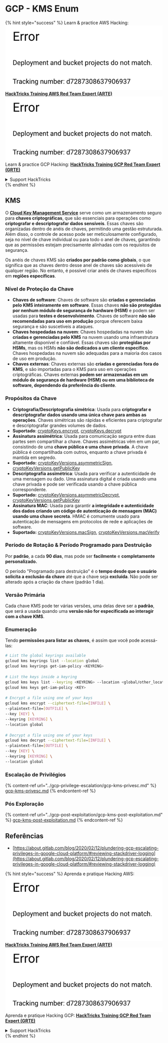 # GCP - KMS Enum

{% hint style="success" %}
Learn & practice AWS Hacking:<img src="../../../.gitbook/assets/image (1) (1).png" alt="" data-size="line">[**HackTricks Training AWS Red Team Expert (ARTE)**](https://training.hacktricks.xyz/courses/arte)<img src="../../../.gitbook/assets/image (1) (1).png" alt="" data-size="line">\
Learn & practice GCP Hacking: <img src="../../../.gitbook/assets/image (2).png" alt="" data-size="line">[**HackTricks Training GCP Red Team Expert (GRTE)**<img src="../../../.gitbook/assets/image (2).png" alt="" data-size="line">](https://training.hacktricks.xyz/courses/grte)

<details>

<summary>Support HackTricks</summary>

* Check the [**subscription plans**](https://github.com/sponsors/carlospolop)!
* **Join the** 💬 [**Discord group**](https://discord.gg/hRep4RUj7f) or the [**telegram group**](https://t.me/peass) or **follow** us on **Twitter** 🐦 [**@hacktricks\_live**](https://twitter.com/hacktricks\_live)**.**
* **Share hacking tricks by submitting PRs to the** [**HackTricks**](https://github.com/carlospolop/hacktricks) and [**HackTricks Cloud**](https://github.com/carlospolop/hacktricks-cloud) github repos.

</details>
{% endhint %}

## KMS

O [**Cloud Key Management Service**](https://cloud.google.com/kms/docs/) serve como um armazenamento seguro para **chaves criptográficas**, que são essenciais para operações como **criptografar e descriptografar dados sensíveis**. Essas chaves são organizadas dentro de anéis de chaves, permitindo uma gestão estruturada. Além disso, o controle de acesso pode ser meticulosamente configurado, seja no nível de chave individual ou para todo o anel de chaves, garantindo que as permissões estejam precisamente alinhadas com os requisitos de segurança.

Os anéis de chaves KMS são **criados por padrão como globais**, o que significa que as chaves dentro desse anel de chaves são acessíveis de qualquer região. No entanto, é possível criar anéis de chaves específicos em **regiões específicas**.

### Nível de Proteção da Chave

* **Chaves de software**: Chaves de software são **criadas e gerenciadas pelo KMS inteiramente em software**. Essas chaves **não são protegidas por nenhum módulo de segurança de hardware (HSM)** e podem ser usadas para **testes e desenvolvimento**. Chaves de software **não são recomendadas para uso em produção** porque oferecem baixa segurança e são suscetíveis a ataques.
* **Chaves hospedadas na nuvem**: Chaves hospedadas na nuvem são **criadas e gerenciadas pelo KMS** na nuvem usando uma infraestrutura altamente disponível e confiável. Essas chaves são **protegidas por HSMs**, mas os HSMs **não são dedicados a um cliente específico**. Chaves hospedadas na nuvem são adequadas para a maioria dos casos de uso em produção.
* **Chaves externas**: Chaves externas são **criadas e gerenciadas fora do KMS**, e são importadas para o KMS para uso em operações criptográficas. Chaves externas **podem ser armazenadas em um módulo de segurança de hardware (HSM) ou em uma biblioteca de software, dependendo da preferência do cliente**.

### Propósitos da Chave

* **Criptografia/Descriptografia simétrica**: Usada para **criptografar e descriptografar dados usando uma única chave para ambas as operações**. Chaves simétricas são rápidas e eficientes para criptografar e descriptografar grandes volumes de dados.
* **Suportado**: [cryptoKeys.encrypt](https://cloud.google.com/kms/docs/reference/rest/v1/projects.locations.keyRings.cryptoKeys/encrypt), [cryptoKeys.decrypt](https://cloud.google.com/kms/docs/reference/rest/v1/projects.locations.keyRings.cryptoKeys/decrypt)
* **Assinatura assimétrica**: Usada para comunicação segura entre duas partes sem compartilhar a chave. Chaves assimétricas vêm em um par, consistindo de uma **chave pública e uma chave privada**. A chave pública é compartilhada com outros, enquanto a chave privada é mantida em segredo.
* **Suportado:** [cryptoKeyVersions.asymmetricSign](https://cloud.google.com/kms/docs/reference/rest/v1/projects.locations.keyRings.cryptoKeys.cryptoKeyVersions/asymmetricSign), [cryptoKeyVersions.getPublicKey](https://cloud.google.com/kms/docs/reference/rest/v1/projects.locations.keyRings.cryptoKeys.cryptoKeyVersions/getPublicKey)
* **Descriptografia assimétrica**: Usada para verificar a autenticidade de uma mensagem ou dado. Uma assinatura digital é criada usando uma chave privada e pode ser verificada usando a chave pública correspondente.
* **Suportado:** [cryptoKeyVersions.asymmetricDecrypt](https://cloud.google.com/kms/docs/reference/rest/v1/projects.locations.keyRings.cryptoKeys.cryptoKeyVersions/asymmetricDecrypt), [cryptoKeyVersions.getPublicKey](https://cloud.google.com/kms/docs/reference/rest/v1/projects.locations.keyRings.cryptoKeys.cryptoKeyVersions/getPublicKey)
* **Assinatura MAC**: Usada para garantir **a integridade e autenticidade dos dados criando um código de autenticação de mensagem (MAC) usando uma chave secreta**. HMAC é comumente usado para autenticação de mensagens em protocolos de rede e aplicações de software.
* **Suportado:** [cryptoKeyVersions.macSign](https://cloud.google.com/kms/docs/reference/rest/v1/projects.locations.keyRings.cryptoKeys.cryptoKeyVersions/macSign), [cryptoKeyVersions.macVerify](https://cloud.google.com/kms/docs/reference/rest/v1/projects.locations.keyRings.cryptoKeys.cryptoKeyVersions/macVerify)

### Período de Rotação & Período Programado para Destruição

Por **padrão**, a cada **90 dias**, mas pode ser **facilmente** e **completamente personalizado.**

O período "Programado para destruição" é o **tempo desde que o usuário solicita a exclusão da chave** até que a chave seja **excluída**. Não pode ser alterado após a criação da chave (padrão 1 dia).

### Versão Primária

Cada chave KMS pode ter várias versões, uma delas deve ser a **padrão**, que será a usada quando uma **versão não for especificada ao interagir com a chave KMS**.

### Enumeração

Tendo **permissões para listar as chaves**, é assim que você pode acessá-las:
```bash
# List the global keyrings available
gcloud kms keyrings list --location global
gcloud kms keyrings get-iam-policy <KEYRING>

# List the keys inside a keyring
gcloud kms keys list --keyring <KEYRING> --location <global/other_locations>
gcloud kms keys get-iam-policy <KEY>

# Encrypt a file using one of your keys
gcloud kms encrypt --ciphertext-file=[INFILE] \
--plaintext-file=[OUTFILE] \
--key [KEY] \
--keyring [KEYRING] \
--location global

# Decrypt a file using one of your keys
gcloud kms decrypt --ciphertext-file=[INFILE] \
--plaintext-file=[OUTFILE] \
--key [KEY] \
--keyring [KEYRING] \
--location global
```
### Escalação de Privilégios

{% content-ref url="../gcp-privilege-escalation/gcp-kms-privesc.md" %}
[gcp-kms-privesc.md](../gcp-privilege-escalation/gcp-kms-privesc.md)
{% endcontent-ref %}

### Pós Exploração

{% content-ref url="../gcp-post-exploitation/gcp-kms-post-exploitation.md" %}
[gcp-kms-post-exploitation.md](../gcp-post-exploitation/gcp-kms-post-exploitation.md)
{% endcontent-ref %}

## Referências

* [https://about.gitlab.com/blog/2020/02/12/plundering-gcp-escalating-privileges-in-google-cloud-platform/#reviewing-stackdriver-logging](https://about.gitlab.com/blog/2020/02/12/plundering-gcp-escalating-privileges-in-google-cloud-platform/#reviewing-stackdriver-logging)

{% hint style="success" %}
Aprenda e pratique Hacking AWS:<img src="../../../.gitbook/assets/image (1) (1).png" alt="" data-size="line">[**HackTricks Training AWS Red Team Expert (ARTE)**](https://training.hacktricks.xyz/courses/arte)<img src="../../../.gitbook/assets/image (1) (1).png" alt="" data-size="line">\
Aprenda e pratique Hacking GCP: <img src="../../../.gitbook/assets/image (2).png" alt="" data-size="line">[**HackTricks Training GCP Red Team Expert (GRTE)**<img src="../../../.gitbook/assets/image (2).png" alt="" data-size="line">](https://training.hacktricks.xyz/courses/grte)

<details>

<summary>Support HackTricks</summary>

* Confira os [**planos de assinatura**](https://github.com/sponsors/carlospolop)!
* **Junte-se ao** 💬 [**grupo do Discord**](https://discord.gg/hRep4RUj7f) ou ao [**grupo do telegram**](https://t.me/peass) ou **siga**-nos no **Twitter** 🐦 [**@hacktricks\_live**](https://twitter.com/hacktricks\_live)**.**
* **Compartilhe truques de hacking enviando PRs para os repositórios do** [**HackTricks**](https://github.com/carlospolop/hacktricks) e [**HackTricks Cloud**](https://github.com/carlospolop/hacktricks-cloud).

</details>
{% endhint %}
